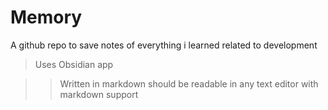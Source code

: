 # Memory

A github repo to save notes of everything i learned related to development

> Uses Obsidian app  

>> Written in markdown should be readable in any text editor with markdown support 
